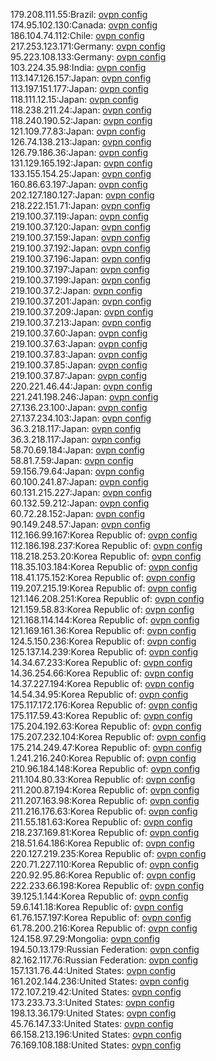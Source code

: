 179.208.111.55:Brazil: [ovpn config](vpn/179_208_111_55.ovpn)  
174.95.102.130:Canada: [ovpn config](vpn/174_95_102_130.ovpn)  
186.104.74.112:Chile: [ovpn config](vpn/186_104_74_112.ovpn)  
217.253.123.171:Germany: [ovpn config](vpn/217_253_123_171.ovpn)  
95.223.108.133:Germany: [ovpn config](vpn/95_223_108_133.ovpn)  
103.224.35.98:India: [ovpn config](vpn/103_224_35_98.ovpn)  
113.147.126.157:Japan: [ovpn config](vpn/113_147_126_157.ovpn)  
113.197.151.177:Japan: [ovpn config](vpn/113_197_151_177.ovpn)  
118.111.12.15:Japan: [ovpn config](vpn/118_111_12_15.ovpn)  
118.238.211.24:Japan: [ovpn config](vpn/118_238_211_24.ovpn)  
118.240.190.52:Japan: [ovpn config](vpn/118_240_190_52.ovpn)  
121.109.77.83:Japan: [ovpn config](vpn/121_109_77_83.ovpn)  
126.74.138.213:Japan: [ovpn config](vpn/126_74_138_213.ovpn)  
126.79.186.36:Japan: [ovpn config](vpn/126_79_186_36.ovpn)  
131.129.165.192:Japan: [ovpn config](vpn/131_129_165_192.ovpn)  
133.155.154.25:Japan: [ovpn config](vpn/133_155_154_25.ovpn)  
160.86.63.197:Japan: [ovpn config](vpn/160_86_63_197.ovpn)  
202.127.180.127:Japan: [ovpn config](vpn/202_127_180_127.ovpn)  
218.222.151.71:Japan: [ovpn config](vpn/218_222_151_71.ovpn)  
219.100.37.119:Japan: [ovpn config](vpn/219_100_37_119.ovpn)  
219.100.37.120:Japan: [ovpn config](vpn/219_100_37_120.ovpn)  
219.100.37.159:Japan: [ovpn config](vpn/219_100_37_159.ovpn)  
219.100.37.192:Japan: [ovpn config](vpn/219_100_37_192.ovpn)  
219.100.37.196:Japan: [ovpn config](vpn/219_100_37_196.ovpn)  
219.100.37.197:Japan: [ovpn config](vpn/219_100_37_197.ovpn)  
219.100.37.199:Japan: [ovpn config](vpn/219_100_37_199.ovpn)  
219.100.37.2:Japan: [ovpn config](vpn/219_100_37_2.ovpn)  
219.100.37.201:Japan: [ovpn config](vpn/219_100_37_201.ovpn)  
219.100.37.209:Japan: [ovpn config](vpn/219_100_37_209.ovpn)  
219.100.37.213:Japan: [ovpn config](vpn/219_100_37_213.ovpn)  
219.100.37.60:Japan: [ovpn config](vpn/219_100_37_60.ovpn)  
219.100.37.63:Japan: [ovpn config](vpn/219_100_37_63.ovpn)  
219.100.37.83:Japan: [ovpn config](vpn/219_100_37_83.ovpn)  
219.100.37.85:Japan: [ovpn config](vpn/219_100_37_85.ovpn)  
219.100.37.87:Japan: [ovpn config](vpn/219_100_37_87.ovpn)  
220.221.46.44:Japan: [ovpn config](vpn/220_221_46_44.ovpn)  
221.241.198.246:Japan: [ovpn config](vpn/221_241_198_246.ovpn)  
27.136.23.100:Japan: [ovpn config](vpn/27_136_23_100.ovpn)  
27.137.234.103:Japan: [ovpn config](vpn/27_137_234_103.ovpn)  
36.3.218.117:Japan: [ovpn config](vpn/36_3_218_117.ovpn)  
36.3.218.117:Japan: [ovpn config](vpn/36_3_218_117.ovpn)  
58.70.69.184:Japan: [ovpn config](vpn/58_70_69_184.ovpn)  
58.81.7.59:Japan: [ovpn config](vpn/58_81_7_59.ovpn)  
59.156.79.64:Japan: [ovpn config](vpn/59_156_79_64.ovpn)  
60.100.241.87:Japan: [ovpn config](vpn/60_100_241_87.ovpn)  
60.131.215.227:Japan: [ovpn config](vpn/60_131_215_227.ovpn)  
60.132.59.212:Japan: [ovpn config](vpn/60_132_59_212.ovpn)  
60.72.28.152:Japan: [ovpn config](vpn/60_72_28_152.ovpn)  
90.149.248.57:Japan: [ovpn config](vpn/90_149_248_57.ovpn)  
112.166.99.167:Korea Republic of: [ovpn config](vpn/112_166_99_167.ovpn)  
112.186.198.237:Korea Republic of: [ovpn config](vpn/112_186_198_237.ovpn)  
118.218.253.20:Korea Republic of: [ovpn config](vpn/118_218_253_20.ovpn)  
118.35.103.184:Korea Republic of: [ovpn config](vpn/118_35_103_184.ovpn)  
118.41.175.152:Korea Republic of: [ovpn config](vpn/118_41_175_152.ovpn)  
119.207.215.19:Korea Republic of: [ovpn config](vpn/119_207_215_19.ovpn)  
121.146.208.251:Korea Republic of: [ovpn config](vpn/121_146_208_251.ovpn)  
121.159.58.83:Korea Republic of: [ovpn config](vpn/121_159_58_83.ovpn)  
121.168.114.144:Korea Republic of: [ovpn config](vpn/121_168_114_144.ovpn)  
121.169.161.36:Korea Republic of: [ovpn config](vpn/121_169_161_36.ovpn)  
124.5.150.236:Korea Republic of: [ovpn config](vpn/124_5_150_236.ovpn)  
125.137.14.239:Korea Republic of: [ovpn config](vpn/125_137_14_239.ovpn)  
14.34.67.233:Korea Republic of: [ovpn config](vpn/14_34_67_233.ovpn)  
14.36.254.66:Korea Republic of: [ovpn config](vpn/14_36_254_66.ovpn)  
14.37.227.194:Korea Republic of: [ovpn config](vpn/14_37_227_194.ovpn)  
14.54.34.95:Korea Republic of: [ovpn config](vpn/14_54_34_95.ovpn)  
175.117.172.176:Korea Republic of: [ovpn config](vpn/175_117_172_176.ovpn)  
175.117.59.43:Korea Republic of: [ovpn config](vpn/175_117_59_43.ovpn)  
175.204.192.63:Korea Republic of: [ovpn config](vpn/175_204_192_63.ovpn)  
175.207.232.104:Korea Republic of: [ovpn config](vpn/175_207_232_104.ovpn)  
175.214.249.47:Korea Republic of: [ovpn config](vpn/175_214_249_47.ovpn)  
1.241.216.240:Korea Republic of: [ovpn config](vpn/1_241_216_240.ovpn)  
210.96.184.148:Korea Republic of: [ovpn config](vpn/210_96_184_148.ovpn)  
211.104.80.33:Korea Republic of: [ovpn config](vpn/211_104_80_33.ovpn)  
211.200.87.194:Korea Republic of: [ovpn config](vpn/211_200_87_194.ovpn)  
211.207.163.98:Korea Republic of: [ovpn config](vpn/211_207_163_98.ovpn)  
211.216.176.63:Korea Republic of: [ovpn config](vpn/211_216_176_63.ovpn)  
211.55.181.63:Korea Republic of: [ovpn config](vpn/211_55_181_63.ovpn)  
218.237.169.81:Korea Republic of: [ovpn config](vpn/218_237_169_81.ovpn)  
218.51.64.186:Korea Republic of: [ovpn config](vpn/218_51_64_186.ovpn)  
220.127.219.235:Korea Republic of: [ovpn config](vpn/220_127_219_235.ovpn)  
220.71.227.110:Korea Republic of: [ovpn config](vpn/220_71_227_110.ovpn)  
220.92.95.86:Korea Republic of: [ovpn config](vpn/220_92_95_86.ovpn)  
222.233.66.198:Korea Republic of: [ovpn config](vpn/222_233_66_198.ovpn)  
39.125.1.144:Korea Republic of: [ovpn config](vpn/39_125_1_144.ovpn)  
59.6.141.18:Korea Republic of: [ovpn config](vpn/59_6_141_18.ovpn)  
61.76.157.197:Korea Republic of: [ovpn config](vpn/61_76_157_197.ovpn)  
61.78.200.216:Korea Republic of: [ovpn config](vpn/61_78_200_216.ovpn)  
124.158.97.29:Mongolia: [ovpn config](vpn/124_158_97_29.ovpn)  
194.50.13.179:Russian Federation: [ovpn config](vpn/194_50_13_179.ovpn)  
82.162.117.76:Russian Federation: [ovpn config](vpn/82_162_117_76.ovpn)  
157.131.76.44:United States: [ovpn config](vpn/157_131_76_44.ovpn)  
161.202.144.236:United States: [ovpn config](vpn/161_202_144_236.ovpn)  
172.107.219.42:United States: [ovpn config](vpn/172_107_219_42.ovpn)  
173.233.73.3:United States: [ovpn config](vpn/173_233_73_3.ovpn)  
198.13.36.179:United States: [ovpn config](vpn/198_13_36_179.ovpn)  
45.76.147.33:United States: [ovpn config](vpn/45_76_147_33.ovpn)  
66.158.213.196:United States: [ovpn config](vpn/66_158_213_196.ovpn)  
76.169.108.188:United States: [ovpn config](vpn/76_169_108_188.ovpn)  
